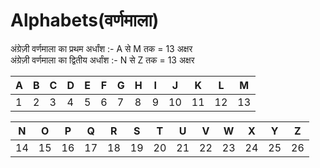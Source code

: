 # Alphabets(वर्णमाला)

अंग्रेज़ी वर्णमाला का प्रथम अर्धांश :- A से M तक = 13 अक्षर<br>
अंग्रेज़ी वर्णमाला का द्वितीय अर्धांश :- N से Z तक = 13 अक्षर

| A | B | C | D | E | F | G | H | I | J  | K  | L  | M  |
|---|---|---|---|---|---|---|---|---|----|----|----|----|
| 1 | 2 | 3 | 4 | 5 | 6 | 7 | 8 | 9 | 10 | 11 | 12 | 13 |

| N | O | P  | Q  | R  | S  | T  | U  | V  | W  | X  | Y  | Z  |
|---|---|----|----|----|----|----|----|----|----|----|----|----|
|14 |15 | 16 | 17 | 18 | 19 | 20 | 21 | 22 | 23 | 24 | 25 | 26 |


